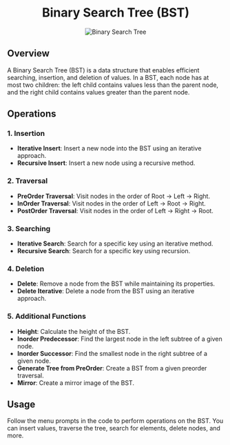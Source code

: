 <div align="center">

# Binary Search Tree (BST)

<img src="https://media.geeksforgeeks.org/wp-content/uploads/20240418110011/Binary-Search-Tree.webp" alt="Binary Search Tree" />

</div>

## Overview
A Binary Search Tree (BST) is a data structure that enables efficient searching, insertion, and deletion of values. In a BST, each node has at most two children: the left child contains values less than the parent node, and the right child contains values greater than the parent node.

## Operations

### 1. Insertion
- **Iterative Insert**: Insert a new node into the BST using an iterative approach.
- **Recursive Insert**: Insert a new node using a recursive method.

### 2. Traversal
- **PreOrder Traversal**: Visit nodes in the order of Root → Left → Right.
- **InOrder Traversal**: Visit nodes in the order of Left → Root → Right.
- **PostOrder Traversal**: Visit nodes in the order of Left → Right → Root.

### 3. Searching
- **Iterative Search**: Search for a specific key using an iterative method.
- **Recursive Search**: Search for a specific key using recursion.

### 4. Deletion
- **Delete**: Remove a node from the BST while maintaining its properties.
- **Delete Iterative**: Delete a node from the BST using an iterative approach.

### 5. Additional Functions
- **Height**: Calculate the height of the BST.
- **Inorder Predecessor**: Find the largest node in the left subtree of a given node.
- **Inorder Successor**: Find the smallest node in the right subtree of a given node.
- **Generate Tree from PreOrder**: Create a BST from a given preorder traversal.
- **Mirror**: Create a mirror image of the BST.

## Usage
Follow the menu prompts in the code to perform operations on the BST. You can insert values, traverse the tree, search for elements, delete nodes, and more.
